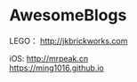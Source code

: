 # AwesomeBlogs

LEGO：
    http://jkbrickworks.com

iOS:
    http://mrpeak.cn  
    https://ming1016.github.io
    